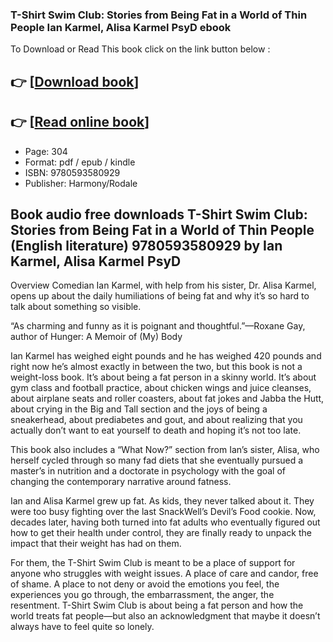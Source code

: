 ### T-Shirt Swim Club: Stories from Being Fat in a World of Thin People Ian Karmel, Alisa Karmel PsyD ebook

To Download or Read This book click on the link button below :

## 👉  [**[Download book](http://filesbooks.info/download.php?group=book&from=github.com&id=711208&lnk=1079 "Download book")**]

## 👉  [**[Read online book](http://filesbooks.info/download.php?group=book&from=github.com&id=711208&lnk=1079 "Read online book")**]


* Page: 304
* Format: pdf / epub / kindle
* ISBN: 9780593580929
* Publisher: Harmony/Rodale



## Book audio free downloads T-Shirt Swim Club: Stories from Being Fat in a World of Thin People (English literature) 9780593580929 by Ian Karmel, Alisa Karmel PsyD


Overview
Comedian Ian Karmel, with help from his sister, Dr. Alisa Karmel, opens up about the daily humiliations of being fat and why it’s so hard to talk about something so visible.
 
 “As charming and funny as it is poignant and thoughtful.”—Roxane Gay, author of Hunger: A Memoir of (My) Body
 
 Ian Karmel has weighed eight pounds and he has weighed 420 pounds and right now he’s almost exactly in between the two, but this book is not a weight-loss book. It’s about being a fat person in a skinny world. It’s about gym class and football practice, about chicken wings and juice cleanses, about airplane seats and roller coasters, about fat jokes and Jabba the Hutt, about crying in the Big and Tall section and the joys of being a sneakerhead, about prediabetes and gout, and about realizing that you actually don’t want to eat yourself to death and hoping it’s not too late.
 
 This book also includes a “What Now?” section from Ian’s sister, Alisa, who herself cycled through so many fad diets that she eventually pursued a master’s in nutrition and a doctorate in psychology with the goal of changing the contemporary narrative around fatness.
 
 Ian and Alisa Karmel grew up fat. As kids, they never talked about it. They were too busy fighting over the last SnackWell’s Devil’s Food cookie. Now, decades later, having both turned into fat adults who eventually figured out how to get their health under control, they are finally ready to unpack the impact that their weight has had on them.
 
 For them, the T-Shirt Swim Club is meant to be a place of support for anyone who struggles with weight issues. A place of care and candor, free of shame. A place to not deny or avoid the emotions you feel, the experiences you go through, the embarrassment, the anger, the resentment. T-Shirt Swim Club is about being a fat person and how the world treats fat people—but also an acknowledgment that maybe it doesn’t always have to feel quite so lonely.



